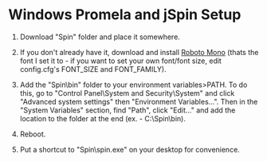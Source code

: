 # Windows Promela and jSpin Setup
1) Download "Spin" folder and place it somewhere.

2) If you don't already have it, download and install [Roboto Mono](https://fonts.google.com/specimen/Roboto+Mono) (thats the font I set it to - if you want to set your own font/font size, edit config.cfg's FONT_SIZE and FONT_FAMILY).

3) Add the "Spin\bin" folder to your environment variables>PATH. To do this, go to "Control Panel\System and Security\System" and click "Advanced system settings" then "Environment Variables...". Then in the "System Variables" section, find "Path", click "Edit..." and add the location to the folder at the end (ex. - C:\Spin\bin\).

4) Reboot.

5) Put a shortcut to "Spin\spin.exe" on your desktop for convenience.
